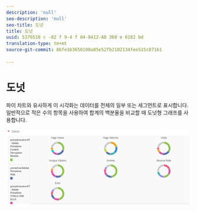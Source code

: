 ```yaml
---
description: 'null'
seo-description: 'null'
seo-title: 도넛
title: 도넛
uuid: 5376510 c -82 f 9-4 f 04-8412-AD 368 e 6182 bd
translation-type: tm+mt
source-git-commit: 86fe1b3650100a05e52fb2102134fee515c871b1

---
```



# 도넛

파이 차트와 유사하게 이 시각화는 데이터를 전체의 일부 또는 세그먼트로 표시합니다. 일반적으로 적은 수의 항목을 사용하여 합계의 백분율을 비교할 때 도넛형 그래프를 사용합니다.

![](assets/donut.png)

